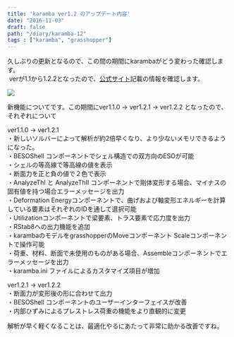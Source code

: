 ```yaml
---
title: 'karamba ver1.2 のアップデート内容'
date: "2016-11-03"
draft: false
path: "/diary/karamba-12"
tags : ["karamba", "grasshopper"]
---
```


久しぶりの更新となるので、この間の期間にkarambaがどう変わった確認します。  
 verが1.1から1.2.2となったので、[公式サイト](http://www.grasshopper3d.com/group/karamba/page/new-features-and-bug-fixes)記載の情報を確認します。  

[![](https://api.ning.com/files/2mxGt-70BGGTngCq9wUcVYtSXOQ-aIuAtFiYLQ9ZtAUuJ-9DUufgWDWIn1tnSxjuiF5UksjNqahZiLufV6b*zQPZCIRJRNqN/karambaLogo_480x480.jpg?crop=1:1&width=171)](http://api.ning.com/files/2mxGt-70BGGTngCq9wUcVYtSXOQ-aIuAtFiYLQ9ZtAUuJ-9DUufgWDWIn1tnSxjuiF5UksjNqahZiLufV6b*zQPZCIRJRNqN/karambaLogo_480x480.jpg?crop=1%3A1&width=171)

  
  
  
  
新機能についてです。この期間にver1.1.0 → ver1.2.1 → ver1.2.2 となったので、それぞれについて  
  
ver1.1.0 → ver1.2.1  
・新しいソルバーによって解析が約2倍早くなり、より少ないメモリできるようになった。  
・BESOShell コンポーネントでシェル構造での双方向のESOが可能  
・シェルの等高線で等高線の値を表示  
・断面力を正と負の値で２色で表示  
・AnalyzeThI と AnalyzeThII コンポーネントで剛体変形する場合、マイナスの固有値を持つ場合エラーメッセージを出力  
・Deformation Energyコンポーネントで、曲げおよび軸変形エネルギーを計算している要素はそれぞれのIDを通して選択可能  
・Utilizationコンポーネントで梁要素、トラス要素で応力度を出力  
・RStab8への出力機能を追加  
・karambaのモデルをgrasshopperのMoveコンポーネント Scaleコンポーネントで操作可能  
・荷重、材料、断面で未使用のものがある場合、Assembleコンポーネントでエラーメッセージを出力  
・karamba.ini ファイルによるカスタマイズ項目が増加  
  
ver1.2.1 → ver1.2.2  
・断面力が変形後の形に合わせて出力  
・BESOShell コンポーネントのユーザーインターフェイスが改善  
・内部ひずみによるプレストレス荷重の機能をより直観的に変更  
  
解析が早く軽くなることは、最適化やるにあたって非常に助かる改善ですね。